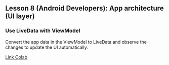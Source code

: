 ## Lesson 8 (Android Developers): App architecture (UI layer)

### Use LiveData with ViewModel 

Convert the app data in the ViewModel to LiveData and observe the changes to update the UI automatically. 

<a href="https://developer.android.com/courses/pathways/android-development-with-kotlin-8#codelab-https://developer.android.com/codelabs/basic-android-kotlin-training-viewmodel">Link Colab</a>
